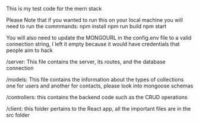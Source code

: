 This is my test code for the mern stack

Please Note that if you wanted to run this on your local machine you will need to run the commmands:
npm install
npm run build
npm start

You will also need to update the MONGOURL in the config.env file to a valid connection string, I left it empty because it would have credentials that people aim to hack

/server:
This file contains the server, its routes, and the database connection

/models:
This file contains the information about the types of collections one for users and another for contacts, please look into mongoose schemas

/controllers:
this contains the backend code such as the CRUD operations

/client:
this folder pertains to the React app, all the important files are in the src folder
